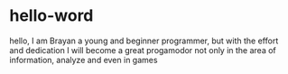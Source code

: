 # hello-word


hello, I am Brayan a young and beginner programmer, but with the effort and dedication I will become a great progamodor not only in the area of ​​information, analyze and even in games

